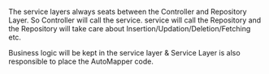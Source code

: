 ﻿The service layers always seats between the Controller and Repository Layer. So Controller will  call the service. service 
will call the Repository and the Repository will take care about Insertion/Updation/Deletion/Fetching etc.

Business logic will be kept in the service layer & Service Layer is also responsible to place the AutoMapper code.
